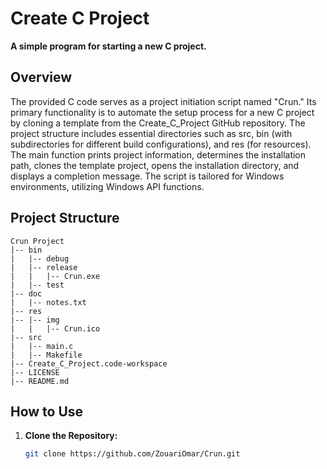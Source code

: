 # Create C Project

**A simple program for starting a new C project.**

## Overview

The provided C code serves as a project initiation script named "Crun." Its primary functionality is to automate the setup process for a new C project by cloning a template from the Create_C_Project GitHub repository. The project structure includes essential directories such as src, bin (with subdirectories for different build configurations), and res (for resources). The main function prints project information, determines the installation path, clones the template project, opens the installation directory, and displays a completion message. The script is tailored for Windows environments, utilizing Windows API functions.

## Project Structure

```plaintext
Crun Project
|-- bin
|   |-- debug
|   |-- release
|   |   |-- Crun.exe
|   |-- test
|-- doc
|   |-- notes.txt
|-- res
|-- |-- img
|   |   |-- Crun.ico
|-- src
|   |-- main.c
|   |-- Makefile
|-- Create_C_Project.code-workspace
|-- LICENSE
|-- README.md
```
## How to Use

1. **Clone the Repository:**
   ```bash
   git clone https://github.com/ZouariOmar/Crun.git